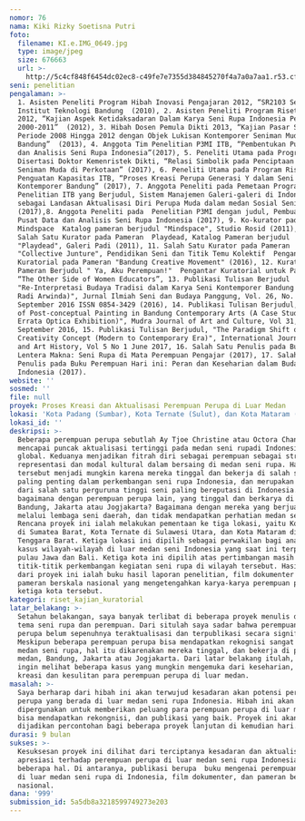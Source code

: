 ```yaml
---
nomor: 76
nama: Kiki Rizky Soetisna Putri
foto:
  filename: KI.e.IMG_0649.jpg
  type: image/jpeg
  size: 676663
  url: >-
    http://5c4cf848f6454dc02ec8-c49fe7e7355d384845270f4a7a0a7aa1.r53.cf2.rackcdn.com/c4323fcf-2457-4ca2-89ed-4a72f91527f0/KI.e.IMG_0649.jpg
seni: penelitian
pengalaman: >-
  1. Asisten Peneliti Program Hibah Inovasi Pengajaran 2012, “SR2103 Seni Rupa”,
  Institut Teknologi Bandung  (2010), 2. Asisten Peneliti Program Riset FSRD ITB
  2012, “Kajian Aspek Ketidaksadaran Dalam Karya Seni Rupa Indonesia Periode
  2000-2011”  (2012), 3. Hibah Dosen Pemula Dikti 2013, “Kajian Pasar Seni Rupa
  Periode 2008 Hingga 2012 dengan Objek Lukisan Kontemporer Seniman Muda
  Bandung”  (2013), 4. Anggota Tim Penelitian P3MI ITB, “Pembentukan Pusat Data
  dan Analisis Seni Rupa Indonesia”(2017), 5. Peneliti Utama pada Program
  Disertasi Doktor Kemenristek Dikti, “Relasi Simbolik pada Penciptaan Karya
  Seniman Muda di Perkotaan” (2017), 6. Peneliti Utama pada Program Riset
  Penguatan Kapasitas ITB, “Proses Kreasi Perupa Generasi Y dalam Seni Rupa
  Kontemporer Bandung” (2017), 7. Anggota Peneliti pada Pemetaan Program
  Penelitian ITB yang Berjudul, Sistem Manajemen Galeri‐galeri di Indonesia
  sebagai Landasan Aktualisasi Diri Perupa Muda dalam medan Sosial Seni Rupa
  (2017),8. Anggota Peneliti pada  Penelitian P3MI dengan judul, Pembuatan Model
  Pusat Data dan Analisis Seni Rupa Indonesia (2017), 9. Ko-kurator pada Pameran
  Mindspace  Katalog pameran berjudul "Mindspace", Studio Rosid (2011), 10.
  Salah Satu Kurator pada Pameran  Playdead, Katalog Pameran berjudul
  "Playdead", Galeri Padi (2011), 11. Salah Satu Kurator pada Pameran
  "Collective Junture", Pendidikan Seni dan Titik Temu Kolektif  Pengantar
  Kuratorial pada Pameran "Bandung Creative Movement" (2016), 12. Kurator pada
  Pameran Berjudul " Ya, Aku Perempuan!"  Pengantar Kuratorial untuk Pameran 21:
  “The Other Side of Women Educators”, 13. Publikasi Tulisan Berjudul
  "Re-Interpretasi Budaya Tradisi dalam Karya Seni Kontemporer Bandung (Karya
  Radi Arwinda)", Jurnal Ilmiah Seni dan Budaya Panggung, Vol. 26, No. 3,
  September 2016 ISSN 0854-3429 (2016), 14. Publikasi Tulisan Berjudul, "Markers
  of Post-conceptual Painting in Bandung Contemporary Arts (A Case Study on
  Errata Optica Exhibition)", Mudra Journal of Art and Culture, Vol 31, No.3,
  September 2016, 15. Publikasi Tulisan Berjudul, "The Paradigm Shift of
  Creativity Concept (Modern to Contemporary Era)", International Journal of Art
  and Art History, Vol 5 No 1 June 2017, 16. Salah Satu Penulis pada Buku
  Lentera Makna: Seni Rupa di Mata Perempuan Pengajar (2017), 17. Salah Satu
  Penulis pada Buku Perempuan Hari ini: Peran dan Keseharian dalam Budaya Visual
  Indonesia (2017).
website: ''
sosmed: ''
file: null
proyek: Proses Kreasi dan Aktualisasi Perempuan Perupa di Luar Medan
lokasi: 'Kota Padang (Sumbar), Kota Ternate (Sulut), dan Kota Mataram (NTB)'
lokasi_id: ''
deskripsi: >-
  Beberapa perempuan perupa sebutlah Ay Tjoe Christine atau Octora Chan telah
  mencapai puncak aktualisasi tertinggi pada medan seni rupadi Indonesia bahkan
  global. Keduanya menjadikan fitrah diri sebagai perempuan sebagai strategi
  representasi dan modal kultural dalam bersaing di medan seni rupa. Hal
  tersebut menjadi mungkin karena mereka tinggal dan bekerja di salah satu kota
  paling penting dalam perkembangan seni rupa Indonesia, dan merupakan alumni
  dari salah satu perguruna tinggi seni paling bereputasi di Indonesia. Lalu
  bagaimana dengan perempuan perupa lain, yang tinggal dan berkarya di luar
  Bandung, Jakarta atau Jogjakarta? Bagaimana dengan mereka yang berjuang
  melalui lembaga seni daerah, dan tidak mendapatkan perhatian medan seni.
  Rencana proyek ini ialah melakukan pementaan ke tiga lokasi, yaitu Kota Padang
  di Sumatea Barat, Kota Ternate di Sulawesi Utara, dan Kota Mataram di Nusa
  Tenggara Barat. Ketiga lokasi ini dipilih sebagai perwakilan bagi analisis
  kasus wilayah-wilayah di luar medan seni Indonesia yang saat ini terpusat di
  pulau Jawa dan Bali. Ketiga kota ini dipilih atas pertimbangan masih adanya
  titik-titik perkembangan kegiatan seni rupa di wilayah tersebut. Hasil akhir
  dari proyek ini ialah buku hasil laporan penelitian, film dokumenter dan
  pameran berskala nasional yang mengetengahkan karya-karya perempuan perupa di
  ketiga kota tersebut. 
kategori: riset_kajian_kuratorial
latar_belakang: >-
  Setahun belakangan, saya banyak terlibat di beberapa proyek menulis dengan
  tema seni rupa dan perempuan. Dari situlah saya sadar bahwa perempuan sebagai
  perupa belum sepenuhnya teraktualisasi dan terpublikasi secara signifikan.
  Meskipun beberapa perempuan perupa bisa mendapatkan rekognisi sangat baik di
  medan seni rupa, hal itu dikarenakan mereka tinggal, dan bekerja di pusat
  medan, Bandung, Jakarta atau Jogjakarta. Dari latar belakang itulah, saya
  ingin melihat beberapa kasus yang mungkin mengemuka dari keseharian, proses
  kreasi dan kesulitan para perempuan perupa di luar medan. 
masalah: >-
  Saya berharap dari hibah ini akan terwujud kesadaran akan potensi perempuan
  perupa yang berada di luar medan seni rupa Indonesia. Hibah ini akan
  dipergunakan untuk memberikan peluang para perempuan perupa di luar medan agar
  bisa mendapatkan rekongnisi, dan publikasi yang baik. Proyek ini akan
  dijadikan percontohan bagi beberapa proyek lanjutan di kemudian hari. 
durasi: 9 bulan
sukses: >-
  Kesuksesan proyek ini dilihat dari terciptanya kesadaran dan aktualisasi serta
  apresiasi terhadap perempuan perupa di luar medan seni rupa Indonesia melalui 
  beberapa hal. Di antaranya, publikasi berupa  buku mengenai perempuan perupa
  di luar medan seni rupa di Indonesia, film dokumenter, dan pameran berskala
  nasional. 
dana: '999'
submission_id: 5a5db8a3218599749273e203
---
```

